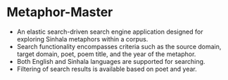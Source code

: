 # Metaphor-Master
*  An elastic search-driven search engine application designed for exploring Sinhala metaphors within a corpus.
*  Search functionality encompasses criteria such as the source domain, target domain, poet, poem title, and the year of the metaphor.
*  Both English and Sinhala languages are supported for searching.
*  Filtering of search results is available based on poet and year.
